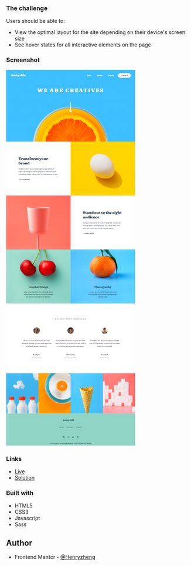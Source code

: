 ### The challenge

Users should be able to:

- View the optimal layout for the site depending on their device's screen size
- See hover states for all interactive elements on the page

### Screenshot

![](./ss.png)

### Links

- [Live](https://sunnysidelandingfem.netlify.app/)
- [Solution](https://www.frontendmentor.io/solutions/htmlcssjsscss-wEhcBdup6)

### Built with

- HTML5
- CSS3
- Javascript
- Sass

## Author

- Frontend Mentor - [@Henryzheng](https://www.frontendmentor.io/profile/LonelyBuddy)

